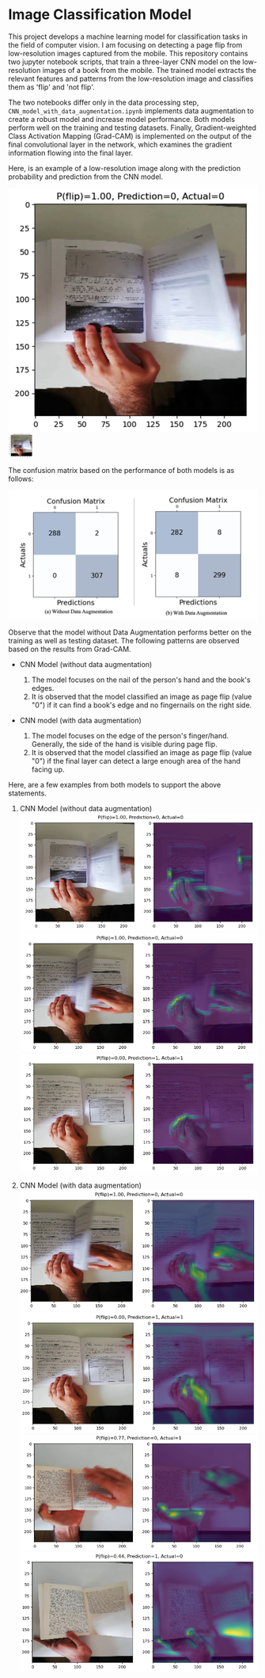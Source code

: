 # Image Classification Model

This project develops a machine learning model for classification tasks in the field of computer vision. I am focusing on detecting a page flip from low-resolution images captured from the mobile. This repository contains two jupyter notebook scripts, that train a three-layer CNN model on the low-resolution images of a book from the mobile. The trained model extracts the relevant features and patterns from the low-resolution image and classifies them as 'flip' and 'not flip'.

The two notebooks differ only in the data processing step, `CNN_model_with_data_augmentation.ipynb` implements data augmentation to create a robust model and increase model performance. Both models perform well on the training and testing datasets. Finally, Gradient-weighted Class Activation Mapping (Grad-CAM) is implemented on the output of the final convolutional layer in the network, which examines the gradient information flowing into the final layer.

Here, is an example of a low-resolution image along with the prediction probability and prediction from the CNN model.

![PredictionExample](https://github.com/mohitcek/MonReader/blob/main/figures/Prediction%20Example.png)
<img src="https://github.com/mohitcek/MonReader/blob/main/figures/Prediction%20Example.png" width="50">

The confusion matrix based on the performance of both models is as follows:

![ConfusionMatrix](https://github.com/mohitcek/MonReader/blob/main/figures/CM.png)

Observe that the model without Data Augmentation performs better on the training as well as testing dataset. The following patterns are observed based on the results from Grad-CAM.
- CNN Model (without data augmentation)
  1. The model focuses on the nail of the person's hand and the book's edges.
  2. It is observed that the model classified an image as page flip (value "0") if it can find a book's edge and no fingernails on the right side.
 
- CNN model (with data augmentation)
  1. The model focuses on the edge of the person's finger/hand. Generally, the side of the hand is visible during page flip.
  2. It is observed that the model classified an image as page flip (value "0") if the final layer can detect a large enough area of the hand facing up.

 Here, are a few examples from both models to support the above statements.

1. CNN Model (without data augmentation)
 ![Case0Example1](https://github.com/mohitcek/MonReader/blob/main/figures/Case0_example1.png)
 ![Case0Example2](https://github.com/mohitcek/MonReader/blob/main/figures/Case0_example2.png)
 ![Case0Example3](https://github.com/mohitcek/MonReader/blob/main/figures/Case0_example3.png)

2. CNN Model (with data augmentation)
 ![Case1Example1](https://github.com/mohitcek/MonReader/blob/main/figures/Case1_example1.png)
 ![Case1Example2](https://github.com/mohitcek/MonReader/blob/main/figures/Case1_example2.png)
 ![Case1Example3](https://github.com/mohitcek/MonReader/blob/main/figures/case1_example3.png)
 ![Case1Example4](https://github.com/mohitcek/MonReader/blob/main/figures/case1_example4.png)
